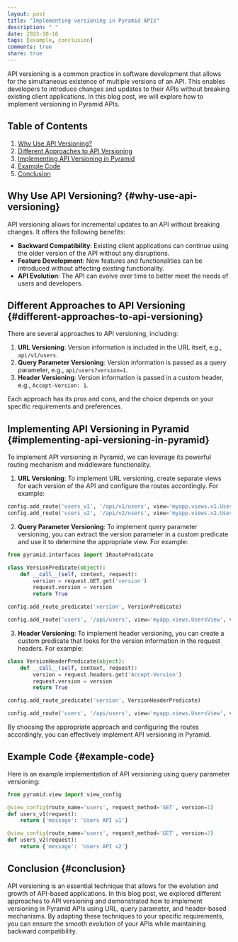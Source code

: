 ```yaml
---
layout: post
title: "Implementing versioning in Pyramid APIs"
description: " "
date: 2023-10-16
tags: [example, conclusion]
comments: true
share: true
---
```


API versioning is a common practice in software development that allows for the simultaneous existence of multiple versions of an API. This enables developers to introduce changes and updates to their APIs without breaking existing client applications. In this blog post, we will explore how to implement versioning in Pyramid APIs.

## Table of Contents

1. [Why Use API Versioning?](#why-use-api-versioning)
2. [Different Approaches to API Versioning](#different-approaches-to-api-versioning)
3. [Implementing API Versioning in Pyramid](#implementing-api-versioning-in-pyramid)
4. [Example Code](#example-code)
5. [Conclusion](#conclusion)

## Why Use API Versioning? {#why-use-api-versioning}

API versioning allows for incremental updates to an API without breaking changes. It offers the following benefits:

- **Backward Compatibility**: Existing client applications can continue using the older version of the API without any disruptions.
- **Feature Development**: New features and functionalities can be introduced without affecting existing functionality.
- **API Evolution**: The API can evolve over time to better meet the needs of users and developers.

## Different Approaches to API Versioning {#different-approaches-to-api-versioning}

There are several approaches to API versioning, including:

1. **URL Versioning**: Version information is included in the URL itself, e.g., `api/v1/users`.
2. **Query Parameter Versioning**: Version information is passed as a query parameter, e.g., `api/users?version=1`.
3. **Header Versioning**: Version information is passed in a custom header, e.g., `Accept-Version: 1`.

Each approach has its pros and cons, and the choice depends on your specific requirements and preferences.

## Implementing API Versioning in Pyramid {#implementing-api-versioning-in-pyramid}

To implement API versioning in Pyramid, we can leverage its powerful routing mechanism and middleware functionality.

1. **URL Versioning**: To implement URL versioning, create separate views for each version of the API and configure the routes accordingly. For example:

```python
config.add_route('users_v1', '/api/v1/users', view='myapp.views.v1.UsersView')
config.add_route('users_v2', '/api/v2/users', view='myapp.views.v2.UsersView')
```

2. **Query Parameter Versioning**: To implement query parameter versioning, you can extract the version parameter in a custom predicate and use it to determine the appropriate view. For example:

```python
from pyramid.interfaces import IRoutePredicate

class VersionPredicate(object):
    def __call__(self, context, request):
        version = request.GET.get('version')
        request.version = version
        return True

config.add_route_predicate('version', VersionPredicate)

config.add_route('users', '/api/users', view='myapp.views.UsersView', version=1)
```

3. **Header Versioning**: To implement header versioning, you can create a custom predicate that looks for the version information in the request headers. For example:

```python
class VersionHeaderPredicate(object):
    def __call__(self, context, request):
        version = request.headers.get('Accept-Version')
        request.version = version
        return True

config.add_route_predicate('version', VersionHeaderPredicate)

config.add_route('users', '/api/users', view='myapp.views.UsersView', version=1)
```

By choosing the appropriate approach and configuring the routes accordingly, you can effectively implement API versioning in Pyramid.

## Example Code {#example-code}

Here is an example implementation of API versioning using query parameter versioning:

```python
from pyramid.view import view_config

@view_config(route_name='users', request_method='GET', version=1)
def users_v1(request):
    return {'message': 'Users API v1'}

@view_config(route_name='users', request_method='GET', version=2)
def users_v2(request):
    return {'message': 'Users API v2'}
```

## Conclusion {#conclusion}

API versioning is an essential technique that allows for the evolution and growth of API-based applications. In this blog post, we explored different approaches to API versioning and demonstrated how to implement versioning in Pyramid APIs using URL, query parameter, and header-based mechanisms. By adapting these techniques to your specific requirements, you can ensure the smooth evolution of your APIs while maintaining backward compatibility.